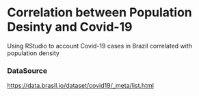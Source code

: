 # Correlation between Population Desinty and Covid-19
Using RStudio to account Covid-19 cases in Brazil correlated with population density


### DataSource
https://data.brasil.io/dataset/covid19/_meta/list.html
